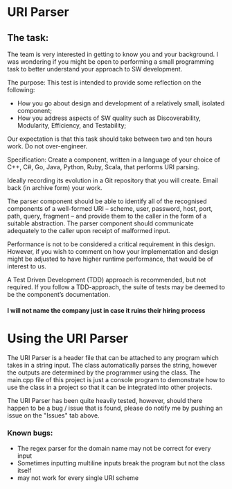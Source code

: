 # URI Parser

## The task:

The team is very interested in getting to know you and your background. I was wondering if you might be open to performing a small programming task to better understand your approach to SW development.

The purpose:
This test is intended to provide some reflection on the following:
* How you go about design and development of a relatively small, isolated component;
* How you address aspects of SW quality such as Discoverability, Modularity, Efficiency, and Testability;

Our expectation is that this task should take between two and ten hours work. Do not over-engineer.

Specification:
Create a component, written in a language of your choice of C++, C#, Go, Java, Python, Ruby, Scala, that performs URI parsing. 

Ideally recording its evolution in a Git repository that you will create. Email back (in archive form) your work.

The parser component should be able to identify all of the recognised components of a well-formed URI – scheme, user, password, host, port, path, query, fragment – and provide them to the caller in the form of a suitable abstraction. The parser component should communicate adequately to the caller upon receipt of malformed input.

Performance is not to be considered a critical requirement in this design. However, if you wish to comment on how your implementation and design might be adjusted to have higher runtime performance, that would be of interest to us.

A Test Driven Development (TDD) approach is recommended, but not required. If you follow a TDD-approach, the suite of tests may be deemed to be the component’s documentation.

#### I will not name the company just in case it ruins their hiring process 

# Using the URI Parser
The URI Parser is a header file that can be attached to any program which takes in a string input. The class automatically parses the string, however the outputs are determined by the programmer using the class. The main.cpp file of this project is just a console program to demonstrate how to use the class in a project so that it can be integrated into other projects.

The URI Parser has been quite heavily tested, however, should there happen to be a bug / issue that is found, please do notify me by pushing an issue on the "Issues" tab above.

### Known bugs:
* The regex parser for the domain name may not be correct for every input
* Sometimes inputting multiline inputs break the program but not the class itself
* may not work for every single URI scheme